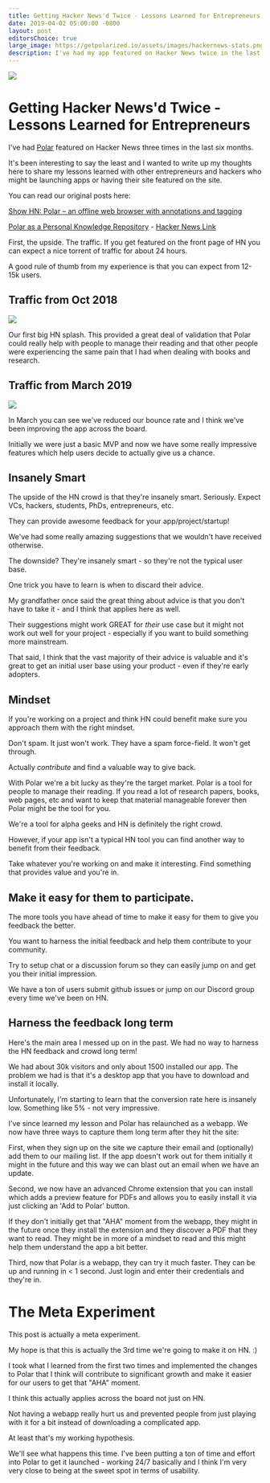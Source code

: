 ```yaml
---
title: Getting Hacker News'd Twice - Lessons Learned for Entrepreneurs
date: 2019-04-02 05:00:00 -0800
layout: post
editorsChoice: true
large_image: https://getpolarized.io/assets/images/hackernews-stats.png
description: I've had my app featured on Hacker News twice in the last six months. It's been interesting to say the least and I wanted to write up my thoughts here to share my lessons learned with other entrepreneurs
---
```


<img class="img-fluid" src="https://getpolarized.io/assets/images/hackernews-stats.png">

# Getting Hacker News'd Twice - Lessons Learned for Entrepreneurs

I've had [Polar](https://getpolarized.io/) featured on Hacker News three times in the last six months.

It's been interesting to say the least and I wanted to write up my thoughts here
to share my lessons learned with other entrepreneurs and hackers who might be
launching apps or having their site featured on the site.

You can read our original posts here:

[Show HN: Polar – an offline web browser with annotations and tagging](https://news.ycombinator.com/item?id=18219960)

[Polar as a Personal Knowledge Repository](https://getpolarized.io/2019/03/01/polar-personal-knowledge-repository.html) - [Hacker News Link](https://news.ycombinator.com/item?id=19294799)

First, the upside. The traffic. If you get featured on the front page of HN
you can expect a nice torrent of traffic for about 24 hours.

A good rule of thumb from my experience is that you can expect from 12-15k
users.

## Traffic from Oct 2018

<img class="img-fluid" src="/assets/images/posts/hacker-news-traffic-10-2018.png">

Our first big HN splash. This provided a great deal of validation that Polar
could really help with people to manage their reading and that other people
were experiencing the same pain that I had when dealing with books and research.

## Traffic from March 2019

<img class="img-fluid" src="/assets/images/posts/hacker-news-traffic-03-2019.png">

In March you can see we've reduced our bounce rate and I think we've been
improving the app across the board.

Initially we were just a basic MVP and now we have some really impressive
features which help users decide to actually give us a chance.

## Insanely Smart

The upside of the HN crowd is that they're insanely smart. Seriously. Expect
VCs, hackers, students, PhDs, entrepreneurs, etc.

They can provide awesome feedback for your app/project/startup!

We've had some really amazing suggestions that we wouldn't have received
otherwise.

The downside? They're insanely smart - so they're not the typical user base.

One trick you have to learn is when to discard their advice.

My grandfather once said the great thing about advice is that you don't have to
take it - and I think that applies here as well.

Their suggestions might work GREAT for _their_ use case but it might not work
out well for your project - especially if you want to build something more
mainstream.

That said, I think that the vast majority of their advice is valuable and it's
great to get an initial user base using your product - even if they're early
adopters.

## Mindset

If you're working on a project and think HN could benefit make sure you approach
them with the right mindset.

Don't spam. It just won't work. They have a spam force-field. It won't get
through.

Actually _contribute_ and find a valuable way to give back.

With Polar we're a bit lucky as they're the target market. Polar is a tool for
people to manage their reading. If you read a lot of research papers, books,
web pages, etc and want to keep that material manageable forever then Polar
might be the tool for you.

We're a tool for alpha geeks and HN is definitely the right crowd.

However, if your app isn't a typical HN tool you can find another way to benefit
from their feedback.

Take whatever you're working on and make it interesting. Find something
that provides value and you're in.

## Make it easy for them to participate.

The more tools you have ahead of time to make it easy for them to give you
feedback the better.

You want to harness the initial feedback and help them contribute to your
community.

Try to setup chat or a discussion forum so they can easily jump on and get you
their initial impression.

We have a ton of users submit github issues or jump on our Discord group every
time we've been on HN.

## Harness the feedback long term

Here's the main area I messed up on in the past. We had no way to harness the
HN feedback and crowd long term!

We had about 30k visitors and only about 1500 installed our app. The problem we
had is that it's a desktop app that you have to download and install it locally.

Unfortunately, I'm starting to learn that the conversion rate here is insanely
low. Something like 5% - not very impressive.

I've since learned my lesson and Polar has relaunched as a webapp. We now have
three ways to capture them long term after they hit the site:

First, when they sign up on the site we capture their email and (optionally) add
them to our mailing list. If the app doesn't work out for them initially it
might in the future and this way we can blast out an email when we have an
update.

Second, we now have an advanced Chrome extension that you can install which
adds a preview feature for PDFs and allows you to easily install it via just
clicking an 'Add to Polar' button.

If they don't initially get that "AHA" moment from the webapp, they might in the
future once they install the extension and they discover a PDF that they want to
read. They might be in more of a mindset to read and this might help them
understand the app a bit better.

Third, now that Polar is a webapp, they can try it much faster. They can be
up and running in < 1 second. Just login and enter their credentials and
they're in.

# The Meta Experiment

This post is actually a meta experiment.

My hope is that this is actually the 3rd time we're going to make it on HN. :)

I took what I learned from the first two times and implemented the changes to
Polar that I think will contribute to significant growth and make it easier for
our users to get that "AHA" moment.

I think this actually applies across the board not just on HN.

Not having a webapp really hurt us and prevented people from just playing with
it for a bit instead of downloading a complicated app.

At least that's my working hypothesis.

We'll see what happens this time. I've been putting a ton of time and effort
into Polar to get it launched - working 24/7 basically and I think I'm very very
close to being at the sweet spot in terms of usability.
